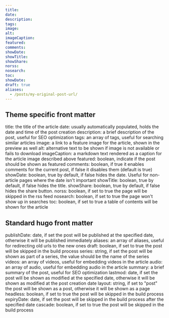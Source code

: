 ```yaml
---
title:
date:
description:
tags:
image:
alt:
imageCaption:
featured:
comments:
showDate:
showTitle:
showShare:
norss:
nosearch:
toc:
showDate:
draft: true
aliases:
  - /posts/my-original-post-url/
---
```


## Theme specific front matter

title: the title of the article
date: usually automatically populated, holds the date and time of the post creation
description: a brief description of the post, useful for SEO optimization
tags: an array of tags, useful for searching similar articles
image: a link to a feature image for the article, shown in the preview as well
alt: alternative text to be shown if image is not available or fails to download
imageCaption: a markdown text rendered as a caption for the article image described above
featured: boolean, indicate if the post should be shown as featured
comments: boolean, if true it enables comments for the current post, if false it disables them (default is true)
showDate: boolean, true by default, if false hides the date. Useful for non-article pages where the date isn't important
showTitle: boolean, true by default, if false hides the title.
showShare: boolean, true by default, if false hides the share button.
norss: boolean, if set to true the page will be skipped in the rss feed
nosearch: boolean, if set to true the page won't show up in searches
toc: boolean, if set to true a table of contents will be shown for the article

## Standard hugo front matter

publishDate: date, if set the post will be published at the specified date, otherwise it will be published immediately
aliases: an array of aliases, useful for redirecting old urls to the new ones
draft: boolean, if set to true the post will be skipped in the build process
series: string, if set the post will be shown as part of a series, the value should be the name of the series
videos: an array of videos, useful for embedding videos in the article
audio: an array of audio, useful for embedding audio in the article
summary: a brief summary of the post, useful for SEO optimization
lastmod: date, if set the post will be shown as modified at the specified date, otherwise it will be shown as modified at the post creation date
layout: string, if set to "post" the post will be shown as a post, otherwise it will be shown as a page
headless: boolean, if set to true the post will be skipped in the build process
expiryDate: date, if set the post will be skipped in the build process after the specified date
cascade: boolean, if set to true the post will be skipped in the build process
